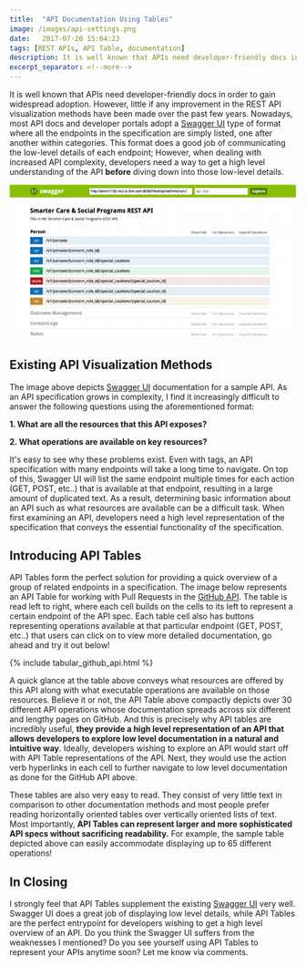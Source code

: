 ```yaml
--- 
title:  "API Documentation Using Tables"
image: /images/api-settings.png
date:   2017-07-20 15:04:23
tags: [REST APIs, API Table, documentation]
description: It is well known that APIs need developer-friendly docs in order to gain widespread adoption. However, little if any improvement in the REST API visualization methods have been made over the past few years. Nowadays, most API docs and developer portals adopt a Swagger UI type of format where all the endpoints in the specification are simply listed, one after another within categories. This format does a good job of communicating the low-level details of each endpoint; However, when dealing with increased API complexity, developers need a way to get a high level understanding of the API **before** diving down into those low-level details.
excerpt_separator: <!--more-->
---
```


It is well known that APIs need developer-friendly docs in order
to gain widespread adoption. However, little if any improvement in the REST API visualization methods have been made over the 
past few years. Nowadays, most API docs and developer portals adopt a [Swagger UI](http://petstore.swagger.io/) type of format where all the endpoints in the specification
are simply listed, one after another within categories. This format does a good job of communicating the low-level details of each endpoint; However, 
when dealing with increased API complexity, developers need a way to get a high level understanding of the API **before** diving down into those
low-level details.

<!--more--> 
![swagger example](/images/petstorev2.png)

## Existing API Visualization Methods

The image above depicts [Swagger UI](http://petstore.swagger.io/) documentation for a sample API. As an API specification grows in complexity,
I find it increasingly difficult to answer the following questions using the aforementioned format:

**1. What are all the resources that this API exposes?**

**2. What operations are available on key resources?**

It's easy to see why these problems exist. Even with tags, an API specification with many endpoints will take a long time to
navigate. On top of this, Swagger UI will
list the same endpoint multiple times for each action (GET, POST, etc..) that is available at that endpoint, resulting in a large amount of 
duplicated text. As a result, determining basic information about an API such as what resources are available can be a difficult task.
When first examining an API, developers need a high level representation of the specification that conveys the essential functionality
of the specification.

## Introducing API Tables

API Tables form the perfect solution for providing a quick overview of a group of related endpoints in a specification. The image below represents
an API Table for working with Pull Requests in the [GitHub API](https://developer.github.com/v3/). The table is
read left to right, where each cell builds on the cells to its left to represent a certain endpoint of the API
spec. Each table cell also has buttons representing operations available at that particular endpoint (GET, POST, etc..) 
that users can click on to view more detailed documentation, go ahead and try it out below!

{% include tabular_github_api.html %}


A quick glance at the table above conveys what resources are offered by this API along with
what executable operations are available on those resources.
Believe it or not, the API Table above compactly depicts over 30 different API operations whose documentation spreads across six different
and lengthy pages 
on GitHub. And this is precisely why API tables are incredibly useful, **they provide a high level representation of an API that allows
developers to explore low level documentation in a natural and intuitive way**. Ideally, developers wishing to explore an API
would start off with API Table representations of the API. Next, they would use the action verb hyperlinks in each cell to further navigate to low level documentation as done for the GitHub API above.

These tables are also very easy to read. They consist of very little text in comparison
to other documentation methods and most people prefer reading horizontally oriented tables over vertically oriented lists of text. Most importantly, **API Tables can represent larger and more sophisticated API specs without sacrificing readability.** For example,
the sample table depicted above can easily accommodate displaying up to 65 different operations!


## In Closing

I strongly feel that API Tables supplement the existing [Swagger UI](http://petstore.swagger.io/) very well. Swagger UI does a great job of
displaying low level details, while API Tables are the perfect entrypoint for developers wishing to get a high level 
overview of an API. Do you think the Swagger UI suffers from the weaknesses I mentioned? Do you see yourself using API Tables to represent your APIs anytime soon? Let me know via comments.
